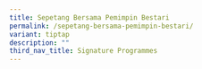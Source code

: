 ```yaml
---
title: Sepetang Bersama Pemimpin Bestari
permalink: /sepetang-bersama-pemimpin-bestari/
variant: tiptap
description: ""
third_nav_title: Signature Programmes
---
```

